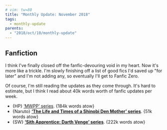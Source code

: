 ```yaml
---
# vim: tw=80
title: "Monthly Update: November 2018"
tags:
  - monthly-update
parents:
  - "2018/oct/10/monthly-update"
---
```


## Fanfiction

I think I've finally closed off the fanfic-devouring void in my heart. Now it's
more like a trickle. I'm slowly finishing off a list of good fics I'd saved up
"for later" and I'm not adding any, so eventually I'll get to Fanfic Zero.

Of course, I'm still reading the updates as they come through. It's hard to
estimate, but I think I read about 40k words worth of fanfic updates per week.

 - {HP} [‘MWPP’ series](https://archiveofourown.org/series/501220). {184k words atow}
 - {Naruto} **[‘The Life and Times of a Shinobi Den Mother’ series](https://archiveofourown.org/series/70083)**. {51k words atow}
 - {SW} **[‘Sith Apprentice: Darth Venge’ series](https://archiveofourown.org/series/400588)**. {222k words atow}
